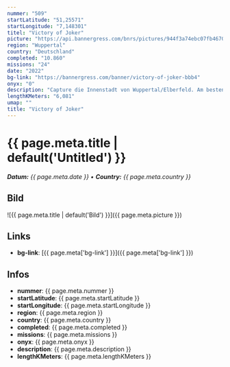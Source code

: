 ```yaml
---
nummer: "509"
startLatitude: "51,25571"
startLongitude: "7,148301"
titel: "Victory of Joker"
picture: "https://api.bannergress.com/bnrs/pictures/944f3a74ebc07fb46703491c0a54556a"
region: "Wuppertal"
country: "Deutschland"
completed: "10.860"
missions: "24"
date: "2022"
bg-link: "https://bannergress.com/banner/victory-of-joker-bbb4"
onyx: "0"
description: "Capture die Innenstadt von Wuppertal/Elberfeld. Am besten bringst du viele burster mit und ein wenig zeit. Die Mission wird dich durch Elberfeld zum Luisenviertel führen. viel Spaß -D"
lengthKMeters: "6,081"
umap: ""
title: "Victory of Joker"
---
```

# {{ page.meta.title | default('Untitled') }}

_**Datum:** {{ page.meta.date }} • **Country:** {{ page.meta.country }}_

## Bild
![{{ page.meta.title | default('Bild') }}]({{ page.meta.picture }})

## Links
- **bg-link**: [{{ page.meta['bg-link'] }}]({{ page.meta['bg-link'] }})

## Infos
- **nummer**: {{ page.meta.nummer }}
- **startLatitude**: {{ page.meta.startLatitude }}
- **startLongitude**: {{ page.meta.startLongitude }}
- **region**: {{ page.meta.region }}
- **country**: {{ page.meta.country }}
- **completed**: {{ page.meta.completed }}
- **missions**: {{ page.meta.missions }}
- **onyx**: {{ page.meta.onyx }}
- **description**: {{ page.meta.description }}
- **lengthKMeters**: {{ page.meta.lengthKMeters }}
